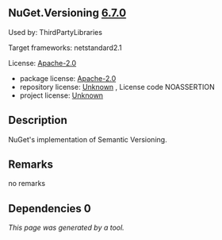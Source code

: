 NuGet.Versioning [6.7.0](https://www.nuget.org/packages/NuGet.Versioning/6.7.0)
--------------------

Used by: ThirdPartyLibraries

Target frameworks: netstandard2.1

License: [Apache-2.0](../../../../licenses/apache-2.0) 

- package license: [Apache-2.0](https://licenses.nuget.org/Apache-2.0) 
- repository license: [Unknown](https://github.com/NuGet/NuGet.Client) , License code NOASSERTION
- project license: [Unknown](https://aka.ms/nugetprj) 

Description
-----------
NuGet's implementation of Semantic Versioning.

Remarks
-----------
no remarks


Dependencies 0
-----------


*This page was generated by a tool.*